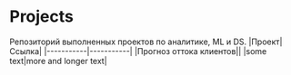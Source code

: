 # Projects
Репозиторий выполненных проектов по аналитике, ML и DS.
|Проект|Ссылка|
|-----------|-----------|
|Прогноз оттока клиентов||
|some text|more and longer text|
